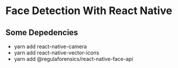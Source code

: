 # Face Detection With React Native


## Some Depedencies
* yarn add react-native-camera
* yarn add react-native-vector-icons
* yarn add @regulaforensics/react-native-face-api